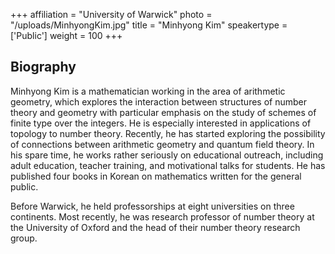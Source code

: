 +++
affiliation = "University of Warwick"
photo = "/uploads/MinhyongKim.jpg"
title = "Minhyong Kim"
speakertype = ['Public']
weight = 100
+++
## Biography

Minhyong Kim is a mathematician working in the area of arithmetic geometry,
which explores the interaction between structures of number theory and geometry
with particular emphasis on the study of schemes of finite type over the
integers. He is especially interested in applications of topology to number
theory. Recently, he has started exploring the possibility of connections
between arithmetic geometry and quantum field theory. In his spare time, he works
rather seriously on educational outreach, including adult education, teacher
training, and motivational talks for students. He has published four books in
Korean on mathematics written for the general public.

Before Warwick, he held professorships at eight universities on three continents.
Most recently, he was research professor of number theory at the University of
Oxford and the head of their number theory research group.
